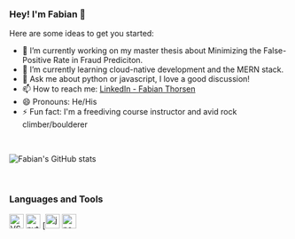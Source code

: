 ### Hey! I'm Fabian 👋

Here are some ideas to get you started:

- 🔭 I’m currently working on my master thesis about Minimizing the False-Positive Rate in Fraud Prediciton.
- 🌱 I’m currently learning cloud-native development and the MERN stack.
- 💬 Ask me about python or javascript, I love a good discussion!
- 📫 How to reach me: [LinkedIn - Fabian Thorsen](https://www.linkedin.com/in/fabian-thorsen-75591b113/)
- 😄 Pronouns: He/His
- ⚡ Fun fact: I'm a freediving course instructor and avid rock climber/boulderer

<br/>

![Fabian's GitHub stats](https://github-readme-stats.vercel.app/api?username=Fabianthorsen&show_icons=true&theme=graywhite)

<br />

### Languages and Tools
<img alight="left" alt="VS Code" width="26px" src="https://upload.wikimedia.org/wikipedia/commons/thumb/9/9a/Visual_Studio_Code_1.35_icon.svg/1024px-Visual_Studio_Code_1.35_icon.svg.png" />
<img alight="left" alt="python" width="26px" src="https://lh3.googleusercontent.com/proxy/L9d6AAYLPzR85t5LtWygspRxF5rMkxKfnHqbs272VRhLULTDeus4bpCR1ht_G7R8sB6d4hKHBlVDQppEecMfRurxu9LRBzCFcxI" />
[<img alight="left" alt="javascript" width="26px" src="https://upload.wikimedia.org/wikipedia/commons/6/6a/JavaScript-logo.png" />
<img alight="left" alt="nodejs" width="26px" src="https://nodejs.org/static/images/logo-hexagon-card.png" />
